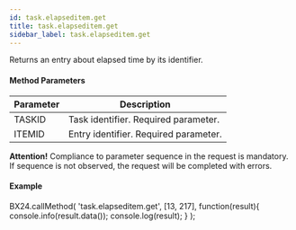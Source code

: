 ```yaml
---
id: task.elapseditem.get
title: task.elapseditem.get
sidebar_label: task.elapseditem.get
---
```


Returns an entry about elapsed time by its identifier.

#### Method Parameters

| Parameter | Description |
| --- | --- |
| TASKID | Task identifier. Required parameter. |
| ITEMID | Entry identifier. Required parameter. |

**Attention!** Compliance to parameter sequence in the request is mandatory. If sequence is not observed, the request will be completed with errors.

#### Example

BX24.callMethod(
   'task.elapseditem.get',
   \[13, 217\],
   function(result){
      console.info(result.data());
      console.log(result);
   }
);
